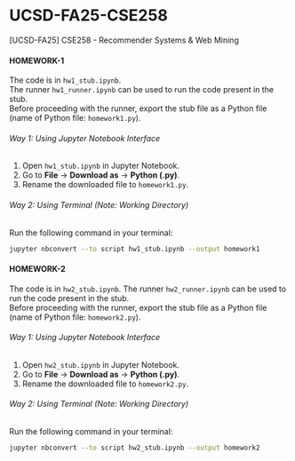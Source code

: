 # UCSD-FA25-CSE258
[UCSD-FA25] CSE258 - Recommender Systems &amp; Web Mining

#### HOMEWORK-1  

The code is in `hw1_stub.ipynb`.  
The runner `hw1_runner.ipynb` can be used to run the code present in the stub.  
Before proceeding with the runner, export the stub file as a Python file (name of Python file: `homework1.py`).

###### Way 1: Using Jupyter Notebook Interface  

1. Open `hw1_stub.ipynb` in Jupyter Notebook.  
2. Go to **File** -> **Download as** -> **Python (.py)**.  
3. Rename the downloaded file to `homework1.py`.  

###### Way 2: Using Terminal (Note: Working Directory)  
Run the following command in your terminal:  
```bash
jupyter nbconvert --to script hw1_stub.ipynb --output homework1
```

#### HOMEWORK-2

The code is in `hw2_stub.ipynb`.
The runner `hw2_runner.ipynb` can be used to run the code present in the stub.  
Before proceeding with the runner, export the stub file as a Python file (name of Python file: `homework2.py`).

###### Way 1: Using Jupyter Notebook Interface  

1. Open `hw2_stub.ipynb` in Jupyter Notebook.  
2. Go to **File** -> **Download as** -> **Python (.py)**.  
3. Rename the downloaded file to `homework2.py`.  

###### Way 2: Using Terminal (Note: Working Directory)  
Run the following command in your terminal:  
```bash
jupyter nbconvert --to script hw2_stub.ipynb --output homework2
```
